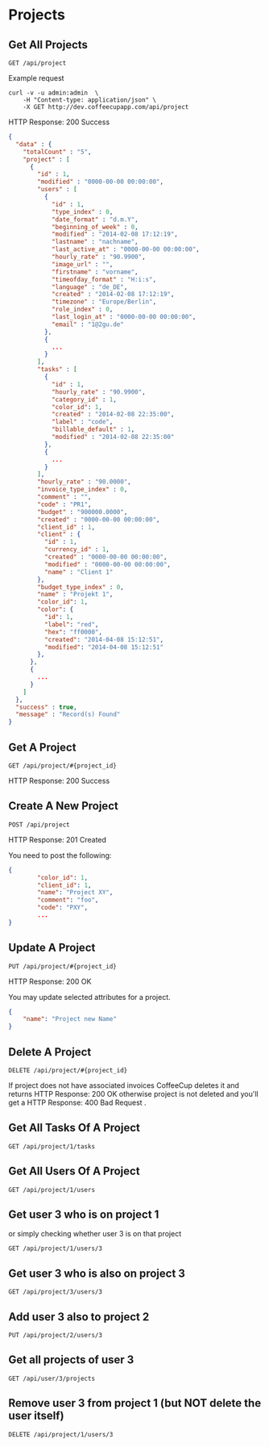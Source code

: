 # Projects

## Get All Projects

`GET /api/project`

Example request

```shell
curl -v -u admin:admin  \
	-H "Content-type: application/json" \
	-X GET http://dev.coffeecupapp.com/api/project
```

HTTP Response: 200 Success

```json
{
  "data" : {
    "totalCount" : "5",
    "project" : [
      {
        "id" : 1,
        "modified" : "0000-00-00 00:00:00",
        "users" : [
          {
            "id" : 1,
            "type_index" : 0,
            "date_format" : "d.m.Y",
            "beginning_of_week" : 0,
            "modified" : "2014-02-08 17:12:19",
            "lastname" : "nachname",
            "last_active_at" : "0000-00-00 00:00:00",
            "hourly_rate" : "90.9900",
            "image_url" : "",
            "firstname" : "vorname",
            "timeofday_format" : "H:i:s",
            "language" : "de_DE",
            "created" : "2014-02-08 17:12:19",
            "timezone" : "Europe/Berlin",
            "role_index" : 0,
            "last_login_at" : "0000-00-00 00:00:00",
            "email" : "1@2gu.de"
          },
          {
            ...
          }
        ],
        "tasks" : [
          {
            "id" : 1,
            "hourly_rate" : "90.9900",
            "category_id" : 1,
            "color_id": 1,
            "created" : "2014-02-08 22:35:00",
            "label" : "code",
            "billable_default" : 1,
            "modified" : "2014-02-08 22:35:00"
          },
          {
            ...
          }
        ],
        "hourly_rate" : "90.0000",
        "invoice_type_index" : 0,
        "comment" : "",
        "code" : "PR1",
        "budget" : "900000.0000",
        "created" : "0000-00-00 00:00:00",
        "client_id" : 1,
        "client" : {
          "id" : 1,
          "currency_id" : 1,
          "created" : "0000-00-00 00:00:00",
          "modified" : "0000-00-00 00:00:00",
          "name" : "Client 1"
        },
        "budget_type_index" : 0,
        "name" : "Projekt 1",
        "color_id": 1,
        "color": {
          "id": 1,
          "label": "red",
          "hex": "ff0000",
          "created": "2014-04-08 15:12:51",
          "modified": "2014-04-08 15:12:51"
        },
      },
      {
        ...
      }
    ]
  },
  "success" : true,
  "message" : "Record(s) Found"
}
```

## Get A Project

`GET /api/project/#{project_id}`

HTTP Response: 200 Success


## Create A New Project

`POST /api/project`

HTTP Response: 201 Created

You need to post the following:

```json
{
        "color_id": 1,
        "client_id": 1,
        "name": "Project XY",
        "comment": "foo",
        "code": "PXY",
        ...
}
```

## Update A Project

`PUT /api/project/#{project_id}`

HTTP Response: 200 OK

You may update selected attributes for a project.

```json
{
    "name": "Project new Name"
}

```

## Delete A Project

`DELETE /api/project/#{project_id}`

If project does not have associated invoices CoffeeCup deletes it and returns HTTP Response: 200 OK otherwise project is not deleted and you'll get a HTTP Response: 400 Bad Request .


## Get All Tasks Of A Project

`GET /api/project/1/tasks`

## Get All Users Of A Project

`GET /api/project/1/users`

## Get user 3 who is on project 1
or simply checking whether user 3 is on that project

`GET /api/project/1/users/3`

## Get user 3 who is also on project 3

`GET /api/project/3/users/3`

## Add user 3 also to project 2

`PUT /api/project/2/users/3`

## Get all projects of user 3

`GET /api/user/3/projects`

## Remove user 3 from project 1 (but NOT delete the user itself)

`DELETE /api/project/1/users/3`

